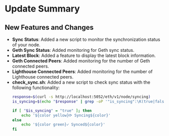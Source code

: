 # Update Summary

## New Features and Changes

- **Sync Status**: Added a new script to monitor the synchronization status of your node.
- **Geth Sync Status**: Added monitoring for Geth sync status.
- **Latest Block**: Added a feature to display the latest block information.
- **Geth Connected Peers**: Added monitoring for the number of Geth connected peers.
- **Lighthouse Connected Peers**: Added monitoring for the number of Lighthouse connected peers.
- **check_sync.sh**: Added a new script to check sync status with the following functionality:
  ```bash
  response=$(curl -s http://localhost:5052/eth/v1/node/syncing)
  is_syncing=$(echo "$response" | grep -oP '"is_syncing":\K(true|false)')

  if [ "$is_syncing" = "true" ]; then
      echo '${color yellow}⟳ Syncing${color}'
  else
      echo '${color green}✓ Synced${color}'
  fi
